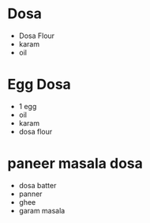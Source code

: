 # Dosa

* Dosa Flour
* karam
* oil

# Egg Dosa
* 1 egg
* oil
* karam
* dosa flour

# paneer masala dosa
* dosa batter
* panner
* ghee
* garam masala